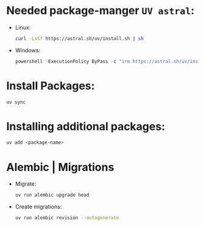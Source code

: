 # Needed package-manger `UV astral`:
 - Linux:
    ```bash
   curl -LsSf https://astral.sh/uv/install.sh | sh
    ```
 - Windows:
    ```powershell
   powershell -ExecutionPolicy ByPass -c "irm https://astral.sh/uv/install.ps1 | iex"
    ```

# Install Packages:
```bash
uv sync
```

# Installing additional packages:
```bash
uv add <package-name>
```
# Alembic | Migrations
 - Migrate:
   ```bash
   uv run alembic upgrade head
   ```
 - Create migrations:
   ```bash
   uv run alembic revision --autogenerate
   ```
